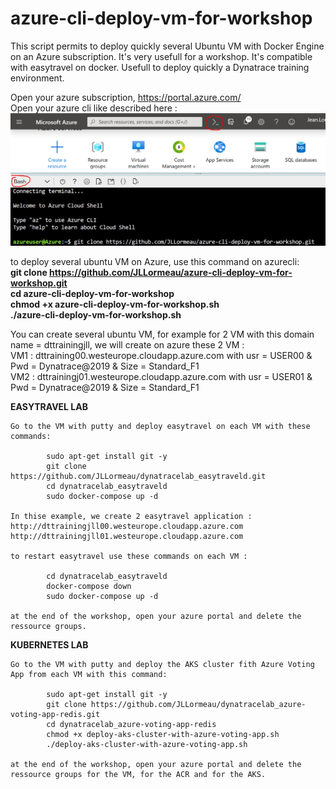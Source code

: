 # azure-cli-deploy-vm-for-workshop
This script permits to deploy quickly several Ubuntu VM with Docker Engine on an Azure subscription. It's very usefull for a workshop. It's compatible with easytravel on docker. Usefull to deploy quickly a Dynatrace training environment.

Open your azure subscription, https://portal.azure.com/  
Open your azure cli like described here :  
![azurecli](azurecli.png)

to deploy several ubuntu VM on Azure, use this command on azurecli:  
**git clone https://github.com/JLLormeau/azure-cli-deploy-vm-for-workshop.git  
cd azure-cli-deploy-vm-for-workshop  
chmod +x azure-cli-deploy-vm-for-workshop.sh  
./azure-cli-deploy-vm-for-workshop.sh**  

You can create several ubuntu VM, for example for 2 VM with this domain name = dttrainingjll, we will create on azure these 2 VM :  
VM1 : dttraining00.westeurope.cloudapp.azure.com with usr = USER00 & Pwd = Dynatrace@2019 & Size = Standard_F1  
VM2 : dttrainingj01.westeurope.cloudapp.azure.com with usr = USER01 & Pwd = Dynatrace@2019 & Size = Standard_F1  

**EASYTRAVEL LAB**

    Go to the VM with putty and deploy easytravel on each VM with these commands:   
    
            sudo apt-get install git -y  
            git clone https://github.com/JLLormeau/dynatracelab_easytraveld.git  
            cd dynatracelab_easytraveld  
            sudo docker-compose up -d  

    In thise example, we create 2 easytravel application :  
    http://dttrainingjll00.westeurope.cloudapp.azure.com  
    http://dttrainingjll01.westeurope.cloudapp.azure.com  

    to restart easytravel use these commands on each VM :  
    
            cd dynatracelab_easytraveld  
            docker-compose down  
            sudo docker-compose up -d  

    at the end of the workshop, open your azure portal and delete the ressource groups.  

**KUBERNETES LAB**

    Go to the VM with putty and deploy the AKS cluster fith Azure Voting App from each VM with this command:
    
            sudo apt-get install git -y  
            git clone https://github.com/JLLormeau/dynatracelab_azure-voting-app-redis.git  
            cd dynatracelab_azure-voting-app-redis  
            chmod +x deploy-aks-cluster-with-azure-voting-app.sh  
            ./deploy-aks-cluster-with-azure-voting-app.sh  

    at the end of the workshop, open your azure portal and delete the ressource groups for the VM, for the ACR and for the AKS.  

